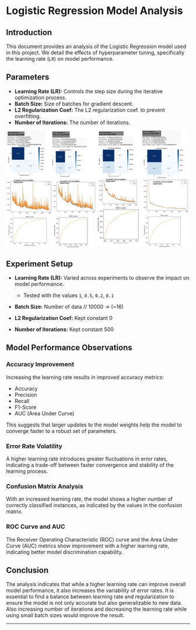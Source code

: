 # Logistic Regression Model Analysis

## Introduction

This document provides an analysis of the Logistic Regression model used in this project. We detail the effects of hyperparameter tuning, specifically the learning rate (`LR`) on model performance.

## Parameters

- **Learning Rate (LR):** Controls the step size during the iterative optimization process.
- **Batch Size:** Size of batches for gradient descent.
- **L2 Regularization Coef:** The L2 regularization coef. to prevent overfitting.
- **Number of Iterations:** The number of iterations.

<img src="results.png" alt="Alt text" title="Optional title" width="500"/>

## Experiment Setup

- **Learning Rate (LR):** Varied across experiments to observe the impact on model performance.

    - Tested with the values `1`, `0.5`, `0.2`, `0.1`

- **Batch Size:** Number of data // 10000 -> (~16)

- **L2 Regularization Coef:** Kept constant 0

- **Number of Iterations:** Kept constant 500

## Model Performance Observations

### Accuracy Improvement
Increasing the learning rate results in improved accuracy metrics:
- Accuracy
- Precision
- Recall
- F1-Score
- AUC (Area Under Curve)

This suggests that larger updates to the model weights help the model to converge faster to a robust set of parameters.

### Error Rate Volatility
A higher learning rate introduces greater fluctuations in error rates, indicating a trade-off between faster convergence and stability of the learning process.

### Confusion Matrix Analysis
With an increased learning rate, the model shows a higher number of correctly classified instances, as indicated by the values in the confusion matrix.

### ROC Curve and AUC
The Receiver Operating Characteristic (ROC) curve and the Area Under Curve (AUC) metrics show improvement with a higher learning rate, indicating better model discrimination capability.

## Conclusion

The analysis indicates that while a higher learning rate can improve overall model performance, it also increases the variability of error rates. It is essential to find a balance between learning rate and regularization to ensure the model is not only accurate but also generalizable to new data. Also increasing number of iterations and decreasing the learning rate while using small batch sizes would improve the result.

---
